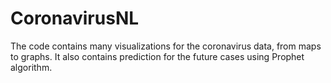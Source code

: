 # CoronavirusNL

The code contains many visualizations for the coronavirus data, from maps to graphs. It also contains prediction for the future cases using Prophet algorithm.
